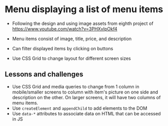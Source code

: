 # Menu displaying a list of menu items

- Following the design and using image assets from eighth project of https://www.youtube.com/watch?v=3PHXvlpOkf4

- Menu items consist of image, title, price, and description
- Can filter displayed items by clicking on buttons
- Use CSS Grid to change layout for different screen sizes

## Lessons and challenges

- Use CSS Grid and media queries to change from 1 column in mobile/smaller screens to column with item's picture on one side and description on the other. On larger screens, it will have two columns of menu items.
- Use `createElement` and `appendChild` to add elements to the DOM
- Use `data-*` attributes to associate data on HTML that can be accessed in JS
